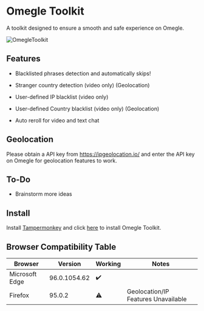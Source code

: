 # Omegle Toolkit
A toolkit designed to ensure a smooth and safe experience on Omegle.

![OmegleToolkit](https://user-images.githubusercontent.com/37220586/147379135-4a589c4e-bc82-4f3d-bf6a-ee4f49e86e02.png)

## Features
* Blacklisted phrases detection and automatically skips!

* Stranger country detection (video only) (Geolocation)
* User-defined IP blacklist (video only)
* User-defined Country blacklist (video only) (Geolocation)
* Auto reroll for video and text chat

## Geolocation
Please obtain a API key from https://ipgeolocation.io/ and enter the API key on Omegle for geolocation features to work.

## To-Do
* Brainstorm more ideas

## Install
Install [Tampermonkey](https://www.tampermonkey.net/) and click [here](https://github.com/Smooklu/OmegleToolkit/raw/main/script.user.js) to install Omegle Toolkit.

## Browser Compatibility Table
|Browser|Version|Working|Notes|
|-|-|-|-|
|Microsoft Edge|96.0.1054.62|✔️|
|Firefox|95.0.2|⚠️|Geolocation/IP Features Unavailable   

